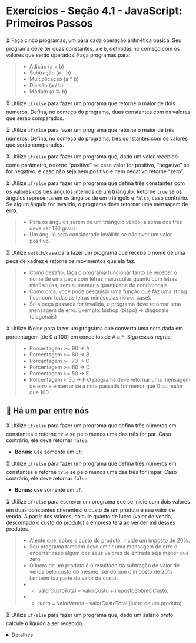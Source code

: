 # Exercícios - Seção 4.1 - JavaScript: Primeiros Passos

:hourglass_flowing_sand: Faça cinco programas, um para cada operação aritmética básica. Seu programa deve ter duas constantes, `a` e `b`, definidas no começo com os valores que serão operados. Faça programas para:
>- Adição (a + b)
>- Subtração (a - b)
>- Multiplicação (a * b)
>- Divisão (a / b)
>- Módulo (a % b)

:hourglass_flowing_sand: Utilize `if/else` para fazer um programa que retorne o maior de dois números. Defina, no começo do programa, duas constantes com os valores que serão comparados.

:hourglass_flowing_sand: Utilize `if/else` para fazer um programa que retorne o maior de três números. Defina, no começo do programa, três constantes com os valores que serão comparados.

:hourglass_flowing_sand: Utilize `if/else` para fazer um programa que, dado um valor recebido como parâmetro, retorne “positive” se esse valor for positivo, “negative” se for negativo, e caso não seja nem positivo e nem negativo retorne “zero”.

:hourglass_flowing_sand: Utilize `if/else` para fazer um programa que defina três constantes com os valores dos três ângulos internos de um triângulo. Retorne `true` se os ângulos representarem os ângulos de um triângulo e `false`, caso contrário. Se algum ângulo for inválido, o programa deve retornar uma mensagem de erro.
>- Para os ângulos serem de um triângulo válido, a soma dos três deve ser 180 graus.
>- Um ângulo será considerado inválido se não tiver um valor positivo.

:hourglass_flowing_sand: Utilize `switch/case` para fazer um programa que receba o nome de uma peça de xadrez e retorne os movimentos que ela faz.
>- Como desafio, faça o programa funcionar tanto se receber o nome de uma peça com letras maiúsculas quanto com letras minúsculas, sem aumentar a quantidade de condicionais.
>- Como dica, você pode pesquisar uma função que faz uma string ficar com todas as letras minúsculas (lower case).
>- Se a peça passada for inválida, o programa deve retornar uma mensagem de erro.
>Exemplo: bishop (bispo) -> diagonals (diagonais)


:hourglass_flowing_sand: Utilize if/else para fazer um programa que converta uma nota dada em porcentagem (de 0 a 100) em conceitos de A a F. Siga essas regras:
>- Porcentagem >= 90 -> A
>- Porcentagem >= 80 -> B
>- Porcentagem >= 70 -> C
>- Porcentagem >= 60 -> D
>- Porcentagem >= 50 -> E
>- Porcentagem < 50 -> F
>O programa deve retornar uma mensagem de erro e encerrar se a nota passada for menor que 0 ou maior que 100.


## :rocket: Há um par entre nós
:hourglass_flowing_sand: Utilize `if/else` para fazer um programa que defina três números em constantes e retorne `true` se pelo menos uma das três for par. Caso contrário, ele deve retornar `false`.
- **Bonus:** use somente um `if`.

:hourglass_flowing_sand: Utilize `if/else` para fazer um programa que defina três números em constantes e retorne `true` se pelo menos uma das três for ímpar. Caso contrário, ele deve retornar `false`.
- **Bonus:** use somente um `if`.

:hourglass_flowing_sand: Utilize `if/else` para escrever um programa que se inicie com dois valores em duas constantes diferentes: o custo de um produto e seu valor de venda. A partir dos valores, calcule quanto de lucro (valor de venda, descontado o custo do produto) a empresa terá ao vender mil desses produtos.
>- Atente que, sobre o custo do produto, incide um imposto de 20%.
>- Seu programa também deve emitir uma mensagem de erro e encerrar caso algum dos seus valores de entrada seja menor que zero.
>- O lucro de um produto é o resultado da subtração do valor de venda pelo custo do mesmo, sendo que o imposto de 20% também faz parte do valor de custo.
>- - valorCustoTotal = valorCusto + impostoSobreOCusto;
>- - lucro = valorVenda - valorCustoTotal (lucro de um produto);

:hourglass_flowing_sand: Utilize `if/else` para fazer um programa que, dado um salário bruto, calcule o líquido a ser recebido.
<details>
  <summary>Detalhes</summary>
  Uma pessoa que trabalha de carteira assinada no Brasil tem descontados de seu salário bruto o INSS e o IR.
  - A notação para um salário de R$1500,10, por exemplo, deve ser 1500.10. Para as faixas de impostos, use as seguintes referências:

  >**INSS (Instituto Nacional do Seguro Social)**
  >- Salário bruto até R$ 1.556,94: alíquota de 8%
  >- Salário bruto de R$ 1.556,95 a R$ 2.594,92: alíquota de 9%
  >- Salário bruto de R$ 2.594,93 a R$ 5.189,82: alíquota de 11%
  >- Salário bruto acima de R$ 5.189,82: alíquota máxima de R$ 570,88
  
  >**IR (Imposto de Renda)**
  >- Até R$ 1.903,98: isento de imposto de renda
  >- De R$ 1.903,99 a 2.826,65: alíquota de 7,5% e parcela de R$ 142,80 a deduzir do imposto
  >- De R$ 2.826,66 a R$ 3.751,05: alíquota de 15% e parcela de R$ 354,80 a deduzir do imposto
  >- De R$ 3.751,06 a R$ 4.664,68: alíquota de 22,5% e parcela de R$ 636,13 a deduzir do imposto
  >- Acima de R$ 4.664,68: alíquota de 27,5% e parcela de R$ 869,36 a deduzir do imposto.

  **Exemplo:** Uma pessoa possui o salário bruto de R$ 3.000,00. O cálculo será:
  >O salário bruto está entre R$ 2.594,93 e R$ 5.189,82, então sua alíquota para INSS é de 11%. O INSS será 11% de R$ 3.000, ou seja, R$ 330,00.
  >Para descobrir o salário-base, subtraia do salário bruto a alíquota do INSS: R$ 3.000,00 - R$ 330,00 = R$ 2.670,00.
  >Para pegar o valor do IR, temos um salário (já deduzido o INSS) entre R$ 1.903,99 e 2.826,65, sendo a alíquota, então, de 7.5%, com parcela de R$ 142,80 a deduzir do imposto. Assim, temos:
  >- R$ 2.670,00: salário com INSS já deduzido;
  >- 7.5%: alíquota de imposto de renda;
  >- R$ 142,80 parcela a se deduzir do imposto.
  >Fazendo a conta, temos: (7,5% de R$ 2.670,00) - R$ 142,80 = R$ 57,45
  >O último cálculo para conseguir o salário líquido é R$ 2.670,00 - R$ 57,45 (salário-base - valor IR) = R$ 2.612,55.
  
  Resultado: R$ 2.612,55.
</details>